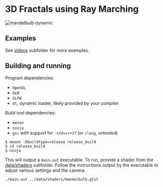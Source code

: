 # 3D Fractals using Ray Marching

![mandelbulb dynamic](videos/mandelbulb_dynamic.gif)

## Examples

See [videos](videos) subfolder for more examples.

## Building and running

Program dependencies:
  * `OpenGL`
  * `GLM`
  * `GLFW`
  * `dl`, dynamic loader, likely provided by your compiler

Build tool dependencies:
  * `meson`
  * `ninja`
  * `gcc` with support for `-std=c++17` (or `clang`, untested)


```
$ meson -Dbuildtype=release release_build
$ cd release_build
$ ninja
```

This will output a `main.out` executable. To run, provide a shader from the [data/shaders](data/shaders) subfolder. Follow the instructions output by the executable to adjust various settings and the camera.

```
./main.out ../data/shaders/mandelbulb.glsl
```
